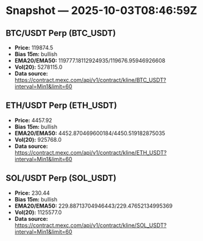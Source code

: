 # Snapshot — 2025-10-03T08:46:59Z

## BTC/USDT Perp (BTC_USDT)
- **Price:** 119874.5
- **Bias 15m:** bullish
- **EMA20/EMA50:** 119777.18112924935/119676.95946926608
- **Vol(20):** 5278115.0
- **Data source:** https://contract.mexc.com/api/v1/contract/kline/BTC_USDT?interval=Min1&limit=60

## ETH/USDT Perp (ETH_USDT)
- **Price:** 4457.92
- **Bias 15m:** bullish
- **EMA20/EMA50:** 4452.870469600184/4450.519182875035
- **Vol(20):** 925768.0
- **Data source:** https://contract.mexc.com/api/v1/contract/kline/ETH_USDT?interval=Min1&limit=60

## SOL/USDT Perp (SOL_USDT)
- **Price:** 230.44
- **Bias 15m:** bullish
- **EMA20/EMA50:** 229.88713704946443/229.47652134995369
- **Vol(20):** 1125577.0
- **Data source:** https://contract.mexc.com/api/v1/contract/kline/SOL_USDT?interval=Min1&limit=60
